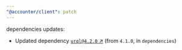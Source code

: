 ```yaml
---
"@accounter/client": patch
---
```

dependencies updates:
  - Updated dependency [`urql@4.2.0` ↗︎](https://www.npmjs.com/package/urql/v/4.2.0) (from `4.1.0`, in `dependencies`)
